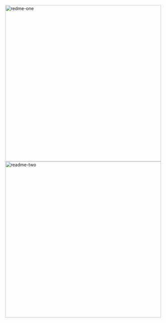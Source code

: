 <img alt="redme-one" src="https://i.postimg.cc/CM2zmKnL/readme-one.jpg" width="500">
<img alt="readme-two" src="https://i.postimg.cc/pr3rT0Mn/readme-two.jpg" width="500">
